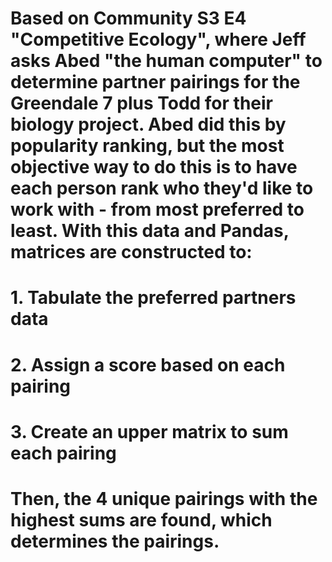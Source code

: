 # Based on Community S3 E4 "Competitive Ecology", where Jeff asks Abed "the human computer" to determine partner pairings for the Greendale 7 plus Todd for their biology project. Abed did this by popularity ranking, but the most objective way to do this is to have each person rank who they'd like to work with - from most preferred to least. With this data and Pandas, matrices are constructed to:
# 1. Tabulate the preferred partners data
# 2. Assign a score based on each pairing
# 3. Create an upper matrix to sum each pairing
# Then, the 4 unique pairings with the highest sums are found, which determines the pairings. 
